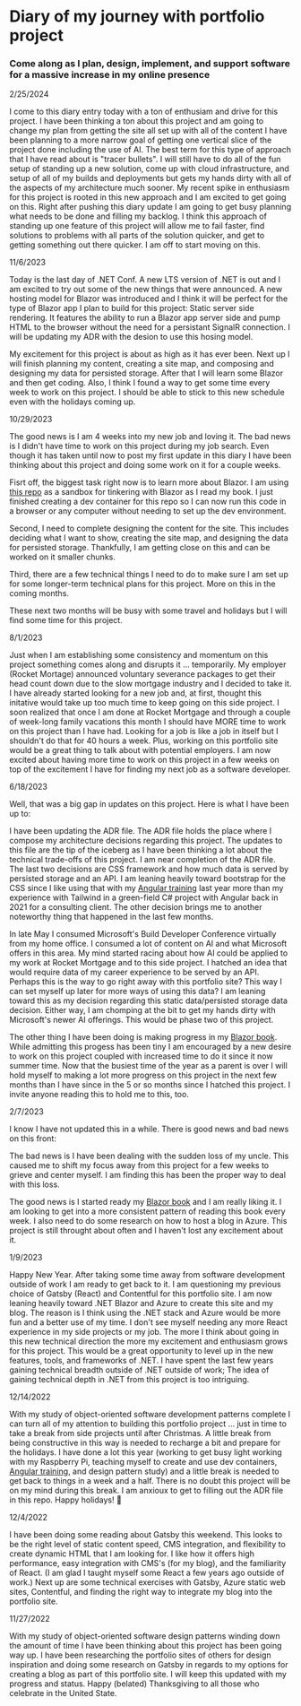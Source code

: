 # Diary of my journey with portfolio project

### Come along as I plan, design, implement, and support software for a massive increase in my online presence

2/25/2024

I come to this diary entry today with a ton of enthusiam and drive for this project. I have been thinking a ton about this project and am going to change my plan from getting the site all set up with all of the content I have been planning to a more narrow goal of getting one vertical slice of the project done including the use of AI. The best term for this type of approach that I have read about is "tracer bullets". I will still have to do all of the fun setup of standing up a new solution, come up with cloud infrastructure, and setup of all of my builds and deployments but gets my hands dirty with all of the aspects of my architecture much sooner. My recent spike in enthusiasm for this project is rooted in this new approach and I am excited to get going on this. Right after pushing this diary update I am going to get busy planning what needs to be done and filling my backlog. I think this approach of standing up one feature of this project will allow me to fail faster, find solutions to problems with all parts of the solution quicker, and get to getting something out there quicker. I am off to start moving on this.

11/6/2023

Today is the last day of .NET Conf. A new LTS version of .NET is out and I am excited to try out some of the new things that were announced. A new hosting model for Blazor was introduced and I think it will be perfect for the type of Blazor app I plan to build for this project: Static server side rendering. It features the ability to run a Blazor app server side and pump HTML to the browser without the need for a persistant SignalR connection. I will be updating my ADR with the desion to use this hosing model.

My excitement for this project is about as high as it has ever been. Next up I will finish planning my content, creating a site map, and composing and designing my data for persisted storage. After that I will learn some Blazor and then get coding. Also, I think I found a way to get some time every week to work on this project. I should be able to stick to this new schedule even with the holidays coming up.

10/29/2023

The good news is I am 4 weeks into my new job and loving it. The bad news is I didn't have time to work on this project during my job search. Even though it has taken until now to post my first update in this diary I have been thinking about this project and doing some work on it for a couple weeks. 

Fisrt off, the biggest task right now is to learn more about Blazor. I am using [this repo](https://github.com/kuehnd96/learning_blazor) as a sandbox for tinkering with Blazor as I read my book. I just finished creating a dev container for this repo so I can now run this code in a browser or any computer without needing to set up the dev environment.

Second, I need to complete designing the content for the site. This includes deciding what I want to show, creating the site map, and designing the data for persisted storage. Thankfully, I am getting close on this and can be worked on it smaller chunks.

Third, there are a few technical things I need to do to make sure I am set up for some longer-term technical plans for this project. More on this in the coming months.

These next two months will be busy with some travel and holidays but I will find some time for this project.

8/1/2023

Just when I am establishing some consistency and momentum on this project something comes along and disrupts it ... temporarily. My employer (Rocket Mortage) announced voluntary severance packages to get their head count down due to the slow mortgage industry and I decided to take it. I have already started looking for a new job and, at first, thought this initative would take up too much time to keep going on this side project. I soon realized that once I am done at Rocket Mortgage and through a couple of week-long family vacations this month I should have MORE time to work on this project than I have had. Looking for a job is like a job in itself but I shouldn't do that for 40 hours a week. Plus, working on this portfolio site would be a great thing to talk about with potential employers. I am now excited about having more time to work on this project in a few weeks on top of the excitement I have for finding my next job as a software developer.

6/18/2023

Well, that was a big gap in updates on this project. Here is what I have been up to:

I have been updating the ADR file. The ADR file holds the place where I compose my architecture decisions regarding this project. The updates to this file are the tip of the iceberg as I have been thinking a lot about the technical trade-offs of this project. I am near completion of the ADR file. The last two decisions are CSS framework and how much data is served by persisted storage and an API. I am leaning heavily toward bootstrap for the CSS since I like using that with my [Angular training](https://github.com/kuehnd96/rocket_hackweek_Q1_2022) last year more than my experience with Tailwind in a green-field C# project with Angular back in 2021 for a consulting client. The other decision brings me to another noteworthy thing that happened in the last few months.

In late May I consumed Microsoft's Build Developer Conference virtually from my home office. I consumed a lot of content on AI and what Microsoft offers in this area. My mind started racing about how AI could be applied to my work at Rocket Mortgage and to this side project. I hatched an idea that would require data of my career experience to be served by an API. Perhaps this is the way to go right away with this portfolio site? This way I can set myself up later for more ways of using this data? I am leaning toward this as my decision regarding this static data/persisted storage data decision. Either way, I am chomping at the bit to get my hands dirty with Microsoft's newer AI offerings. This would be phase two of this project.

The other thing I have been doing is making progress in my [Blazor book](https://www.oreilly.com/library/view/learning-blazor/9781098113230/). While admitting this progess has been tiny I am encouraged by a new desire to work on this project coupled with increased time to do it since it now summer time. Now that the busiest time of the year as a parent is over I will hold myself to making a lot more progress on this project in the next few months than I have since in the 5 or so months since I hatched this project. I invite anyone reading this to hold me to this, too.

2/7/2023

I know I have not updated this in a while. There is good news and bad news on this front:

The bad news is I have been dealing with the sudden loss of my uncle. This caused me to shift my focus away from this project for a few weeks to grieve and center myself. I am finding this has been the proper way to deal with this loss.

The good news is I started ready my [Blazor book](https://www.oreilly.com/library/view/learning-blazor/9781098113230/) and I am really liking it. I am looking to get into a more consistent pattern of reading this book every week. I also need to do some research on how to host a blog in Azure. This project is still throught about often and I haven't lost any excitement about it.

1/9/2023

Happy New Year. After taking some time away from software development outside of work I am ready to get back to it. I am questioning my previous choice of Gatsby (React) and Contentful for this portfolio site. I am now leaning heavily toward .NET Blazor and Azure to create this site and my blog. The reason is I think using the .NET stack and Azure would be more fun and a better use of my time. I don't see myself needing any more React experience in my side projects or my job. The more I think about going in this new technical direction the more my excitement and enthusiasm grows for this project. This would be a great opportunity to level up in the new features, tools, and frameworks of .NET. I have spent the last few years gaining technical breadth outside of .NET outside of work; The idea of gaining technical depth in .NET from this project is too intriguing.  

12/14/2022

With my study of object-oriented software development patterns complete I can turn all of my attention to building this portfolio project ... just in time to take a break from side projects until after Christmas. A little break from being constructive in this way is needed to recharge a bit and prepare for the holidays. I have done a lot this year (working to get busy light working with my Raspberry Pi, teaching myself to create and use dev containers, [Angular training](https://github.com/kuehnd96/rocket_hackweek_Q1_2022), and design pattern study) and a little break is needed to get back to things in a week and a half. There is no doubt this project will be on my mind during this break. I am anxioux to get to filling out the ADR file in this repo. Happy holidays! 🎄 

12/4/2022

I have been doing some reading about Gatsby this weekend. This looks to be the right level of static content speed, CMS integration, and flexibility to create dynamic HTML that I am looking for. I like how it offers high performance, easy integration with CMS's (for my blog), and the familiarity of React. (I am glad I taught myself some React a few years ago outside of work.) Next up are some technical exercises with Gatsby, Azure static web sites, Contentful, and finding the right way to integrate my blog into the portfolio site.

11/27/2022

With my study of object-oriented software design patterns winding down the amount of time I have been thinking about this project has been going way up. I have been researching the portfolio sites of others for design inspiration and doing some research on Gatsby in regards to my options for creating a blog as part of this portfolio site. I will keep this updated with my progress and status. Happy (belated) Thanksgiving to all those who celebrate in the United State.

